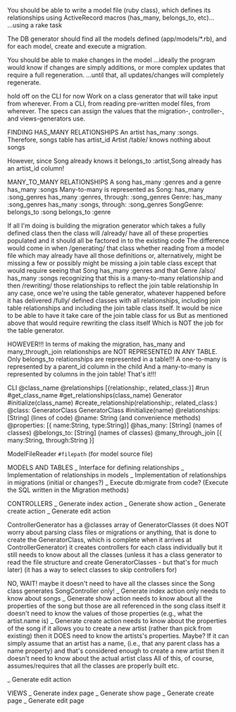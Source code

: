 You should be able to write a model file (ruby class), which defines its relationships using ActiveRecord macros (has_many, belongs_to, etc)...
...using a rake task

The DB generator should find all the models defined (app/models/*.rb), and for each model, create and execute a migration.

You should be able to make changes in the model
...ideally the program would know if changes are simply additions, or more complex updates that require a full regeneration.
...until that, all updates/changes will completely regenerate.

hold off on the CLI for now
Work on a class generator that will take input from wherever. From a CLI, from reading pre-written model files, from wherever.
The specs can assign the values that the migration-, controller-, and views-generators use.

FINDING HAS_MANY RELATIONSHIPS
  An artist has_many :songs.
  Therefore, songs table has artist_id
  Artist /table/ knows nothing about songs

  However, since Song already knows it belongs_to :artist,Song already has an artist_id column!

MANY_TO_MANY RELATIONSHIPS
  A song has_many :genres and a genre has_many :songs
  Many-to-many is represented as 
    Song:       has_many :song_genres
                has_many :genres, through: :song_genres
    Genre:      has_many :song_genres
                has_many :songs, through: :song_genres
    SongGenre:  belongs_to :song
                belongs_to :genre

  If all I'm doing is building the migration generator
    which takes a fully defined class 
    then the class will /already/ have all of these properties populated
    and it should all be factored in to the existing code
  The difference would come in
    when /generating/ that class
    whether reading from a model file
      which may already have all those definitions
      or, alternatively, might be missing a few
      or possibly might be missing a join table class
        except that would require seeing that Song has_many :genres
        and that Genre /also/ has_many :songs
        recognizing that this is a many-to-many relationship 
        and then /rewriting/ those relationships to reflect the join table relationship
  In any case, once we're using the table generator, 
    whatever happened before it has delivered /fully/ defined classes with all relationships, 
    including join table relationships
    and including the join table class itself.
    It would be nice to be able to have it take care of the join table class for us
    But as mentioned above that would require rewriting the class itself
    Which is NOT the job for the table generator.

  HOWEVER!!!
    In terms of making the migration,
    has_many and many_through_join relationships are NOT REPRESENTED IN ANY TABLE.
    Only belongs_to relationships are represented in a table!!!
    A one-to-many is represented by a parent_id column in the child
    And a many-to-many is represented by columns in the join table!
    That's it!!!


CLI
  @class_name
  @relationships [{relationship:, related_class:}]
  #run
  #get_class_name
  #get_relationships(class_name)
Generator
  #initialize(class_name)
  #create_relationship(relationship:, related_class:)
  @class: GeneratorClass
GeneratorClass
  #initialize(name)
  @relationships: [String] (lines of code)
  @name: String (and convenience methods)
  @properties: [{ name:String, type:String}]
  @has_many: [String] (names of classes)
  @belongs_to: [String] (names of classes)
  @many_through_join [{ many:String, through:String }]

ModelFileReader
  `#filepath` (for model source file)


MODELS AND TABLES
_ Interface for defining relationships
_ Implementation of relationships in models
_ Implementation of relationships in migrations (initial or changes?)
_ Execute db:migrate from code?  (Execute the SQL written in the Migration methods)

CONTROLLERS
_ Generate index action
_ Generate show action
_ Generate create action
_ Generate edit action

ControllerGenerator
has a @classes array of GeneratorClasses
  (it does NOT worry about parsing class files or migrations or anything, that is done to create the GeneratorClass, which is complete when it arrives at ControllerGenerator)
it creates controllers for each class individually
but it still needs to know about all the classes
  (unless it has a class generator to read the file structure and 
  create GeneratorClasses - but that's for much later)
(it has a way to select classes to skip controllers for)

NO, WAIT!
maybe it doesn't need to have all the classes
since the Song class generates SongController only!
_ Generate index action
    only needs to know about songs
_ Generate show action
    needs to know about all the properties of the song
    but those are all referenced in the song class itself
    it doesn't need to know the values of those properties
      (e.g., what the artist.name is)
_ Generate create action
    needs to know about the properties of the song
    if it allows you to create a new artist 
      (rather than pick from existing)
      then it DOES need to know the artists's properties. Maybe?
      If it can simply assume that an artist has a name, 
        (i.e., that any parent class has a name property)
      and that's considered enough to create a new artist
      then it doesn't need to know about the actual artist class
    All of this, of course, assumes/requires that all the classes are properly built etc.

_ Generate edit action


VIEWS
_ Generate index page
_ Generate show page
_ Generate create page
_ Generate edit page

